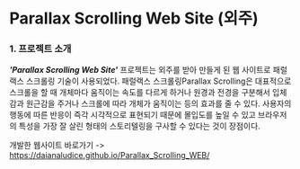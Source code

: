 # Parallax Scrolling Web Site (외주)

### 1. 프로젝트 소개
**_'Parallax Scrolling Web Site'_** 프로젝트는 외주를 받아 만들게 된 웹 사이트로 패럴랙스 스크롤링 기술이 사용되었다.
패럴랙스 스크롤링Parallax Scrolling은 대표적으로 스크롤을 할 때 개체마다 움직이는 속도를 다르게 하거나 원경과 전경을 구분해서 입체감과 원근감을 주거나 스크롤에 따라 개체가 움직이는 등의 효과를 줄 수 있다. 사용자의 행동에 따른 반응이 즉각 시각적으로 표현되기 때문에 몰입도를 높일 수 있고 브라우저의 특성을 가장 잘 살린 형태의 스토리텔링을 구사할 수 있다는 것이 장점이다.

개발한 웹사이트 바로가기 -> https://daianaludice.github.io/Parallax_Scrolling_WEB/
